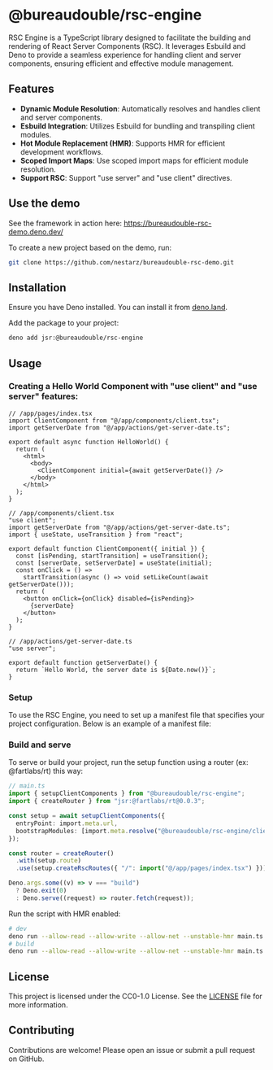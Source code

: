 # @bureaudouble/rsc-engine

RSC Engine is a TypeScript library designed to facilitate the building and
rendering of React Server Components (RSC). It leverages Esbuild and Deno to
provide a seamless experience for handling client and server components,
ensuring efficient and effective module management.

## Features

- **Dynamic Module Resolution**: Automatically resolves and handles client and
  server components.
- **Esbuild Integration**: Utilizes Esbuild for bundling and transpiling client
  modules.
- **Hot Module Replacement (HMR)**: Supports HMR for efficient development
  workflows.
- **Scoped Import Maps**: Use scoped import maps for efficient module
  resolution.
- **Support RSC**: Support "use server" and "use client" directives.

## Use the demo

See the framework in action here: https://bureaudouble-rsc-demo.deno.dev/

To create a new project based on the demo, run:

```bash
git clone https://github.com/nestarz/bureaudouble-rsc-demo.git
```

## Installation

Ensure you have Deno installed. You can install it from
[deno.land](https://deno.land/#installation).

Add the package to your project:

```bash
deno add jsr:@bureaudouble/rsc-engine
```

## Usage

### Creating a Hello World Component with "use client" and "use server" features:

```tsx
// /app/pages/index.tsx
import ClientComponent from "@/app/components/client.tsx";
import getServerDate from "@/app/actions/get-server-date.ts";

export default async function HelloWorld() {
  return (
    <html>
      <body>
        <ClientComponent initial={await getServerDate()} />
      </body>
    </html>
  );
}

// /app/components/client.tsx
"use client";
import getServerDate from "@/app/actions/get-server-date.ts";
import { useState, useTransition } from "react";

export default function ClientComponent({ initial }) {
  const [isPending, startTransition] = useTransition();
  const [serverDate, setServerDate] = useState(initial);
  const onClick = () =>
    startTransition(async () => void setLikeCount(await getServerDate()));
  return (
    <button onClick={onClick} disabled={isPending}>
      {serverDate}
    </button>
  );
}

// /app/actions/get-server-date.ts
"use server";

export default function getServerDate() {
  return `Hello World, the server date is ${Date.now()}`;
}
```

### Setup

To use the RSC Engine, you need to set up a manifest file that specifies your
project configuration. Below is an example of a manifest file:

### Build and serve

To serve or build your project, run the setup function using a router (ex: @fartlabs/rt) this way:

```typescript
// main.ts
import { setupClientComponents } from "@bureaudouble/rsc-engine";
import { createRouter } from "jsr:@fartlabs/rt@0.0.3";

const setup = await setupClientComponents({
  entryPoint: import.meta.url,
  bootstrapModules: [import.meta.resolve("@bureaudouble/rsc-engine/client")],
});

const router = createRouter()
  .with(setup.route)
  .use(setup.createRscRoutes({ "/": import("@/app/pages/index.tsx") }));

Deno.args.some((v) => v === "build")
  ? Deno.exit(0)
  : Deno.serve((request) => router.fetch(request));
```

Run the script with HMR enabled:

```bash
# dev
deno run --allow-read --allow-write --allow-net --unstable-hmr main.ts 
# build
deno run --allow-read --allow-write --allow-net --unstable-hmr main.ts build
```

## License

This project is licensed under the CC0-1.0 License. See the [LICENSE](LICENSE)
file for more information.

## Contributing

Contributions are welcome! Please open an issue or submit a pull request on
GitHub.
